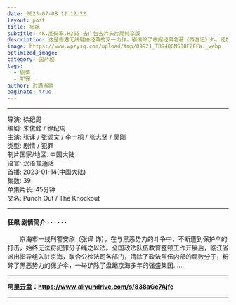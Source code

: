 ```yaml
---
date: 2023-07-08 12:12:22
layout: post
title: 狂飙
subtitle: 4K.高码率.H265.去广告去片头片尾纯享版 
description: 这是香港无线翻拍经典的又一力作。剧情除了根据经典名著《西游记》外，还加入了大量的搞笑元素，使得这一部作品在还原原著的同时，又创作出了有别于原著的另一番风味....
image: https://www.wpzysq.com/upload/tmp/89921_TR94QGNSB8FZEFW._webp
optimized_image: 
category: 国产剧
tags:  
  - 剧情
  - 犯罪
author: 对酒当歌
paginate: true
---
```


---

导演: 徐纪周  
编剧: 朱俊懿 / 徐纪周  
主演: 张译 / 张颂文 / 李一桐 / 张志坚 / 吴刚  
类型: 剧情 / 犯罪  
制片国家/地区: 中国大陆  
语言: 汉语普通话  
首播: 2023-01-14(中国大陆)  
集数: 39  
单集片长: 45分钟  
又名: Punch Out / The Knockout  

---

#### 狂飙 剧情简介 · · · · · ·

　　京海市一线刑警安欣（张译 饰），在与黑恶势力的斗争中，不断遭到保护伞的打击，始终无法将犯罪分子绳之以法。全国政法队伍教育整顿工作开展后，临江省派出指导组入驻京海，联合公检法司各部门，清除了政法队伍内部的腐败分子，粉碎了黑恶势力的保护伞，一举铲除了盘踞京海多年的强盛集团……

---

**阿里云盘：<https://www.aliyundrive.com/s/838aGe7Ajfe>**

---
